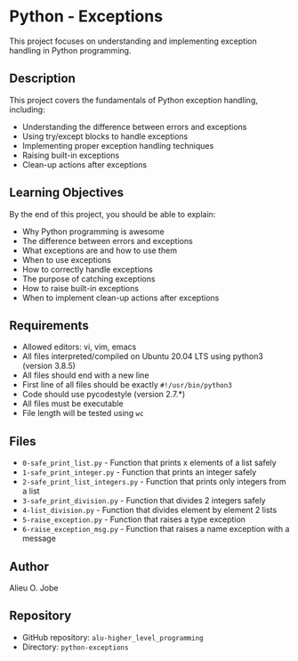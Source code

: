 # Python - Exceptions

This project focuses on understanding and implementing exception handling in Python programming.

## Description

This project covers the fundamentals of Python exception handling, including:
- Understanding the difference between errors and exceptions
- Using try/except blocks to handle exceptions
- Implementing proper exception handling techniques
- Raising built-in exceptions
- Clean-up actions after exceptions

## Learning Objectives

By the end of this project, you should be able to explain:
- Why Python programming is awesome
- The difference between errors and exceptions
- What exceptions are and how to use them
- When to use exceptions
- How to correctly handle exceptions
- The purpose of catching exceptions
- How to raise built-in exceptions
- When to implement clean-up actions after exceptions

## Requirements

- Allowed editors: vi, vim, emacs
- All files interpreted/compiled on Ubuntu 20.04 LTS using python3 (version 3.8.5)
- All files should end with a new line
- First line of all files should be exactly `#!/usr/bin/python3`
- Code should use pycodestyle (version 2.7.*)
- All files must be executable
- File length will be tested using `wc`

## Files

- `0-safe_print_list.py` - Function that prints x elements of a list safely
- `1-safe_print_integer.py` - Function that prints an integer safely
- `2-safe_print_list_integers.py` - Function that prints only integers from a list
- `3-safe_print_division.py` - Function that divides 2 integers safely
- `4-list_division.py` - Function that divides element by element 2 lists
- `5-raise_exception.py` - Function that raises a type exception
- `6-raise_exception_msg.py` - Function that raises a name exception with a message

## Author

Alieu O. Jobe

## Repository

- GitHub repository: `alu-higher_level_programming`
- Directory: `python-exceptions`
